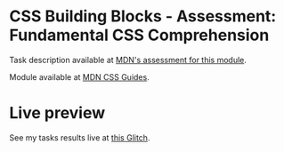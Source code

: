 # CSS Building Blocks - Assessment: Fundamental CSS Comprehension

Task description available at [MDN's assessment for this module](https://developer.mozilla.org/en-US/docs/Learn/CSS/Building_blocks/Fundamental_CSS_comprehension).

Module available at [MDN CSS Guides](https://developer.mozilla.org/en-US/docs/Learn/CSS/Building_blocks).

# Live preview

See my tasks results live at [this Glitch](https://titanium-slender-swim.glitch.me/CSS/Assessment%20-%20Fundamental%20CSS%20comprehension/).

